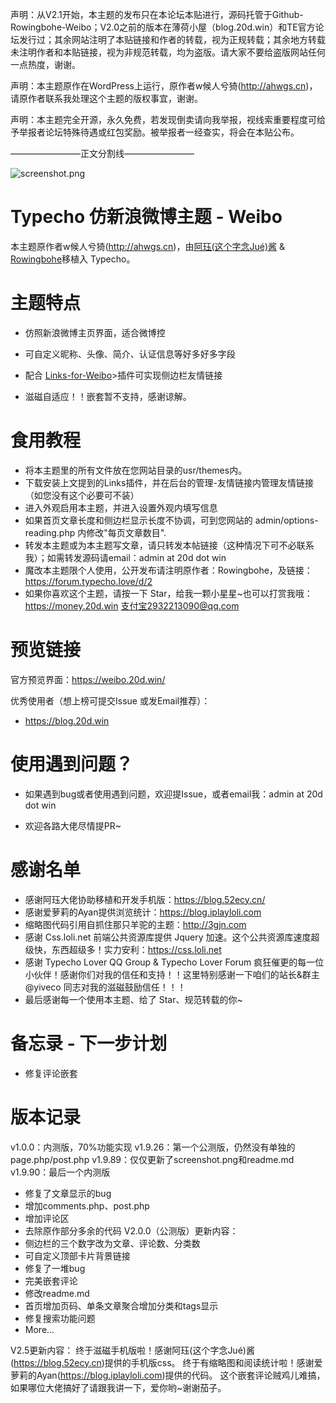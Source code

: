 声明：从V2.1开始，本主题的发布只在本论坛本贴进行，源码托管于Github-Rowingbohe-Weibo；V2.0之前的版本在薄荷小屋（blog.20d.win）和TE官方论坛发行过；其余网站注明了本贴链接和作者的转载，视为正规转载；其余地方转载未注明作者和本贴链接，视为非规范转载，均为盗版。请大家不要给盗版网站任何一点热度，谢谢。

声明：本主题原作在WordPress上运行，原作者w候人兮猗(http://ahwgs.cn)，请原作者联系我处理这个主题的版权事宜，谢谢。

声明：本主题完全开源，永久免费，若发现倒卖请向我举报，视线索重要程度可给予举报者论坛特殊待遇或红包奖励。被举报者一经查实，将会在本贴公布。

————————正文分割线————————

![screenshot.png](https://raw.githubusercontent.com/Rowingbohe/Weibo/master/screenshot.png)

# Typecho 仿新浪微博主题 - Weibo

本主题原作者w候人兮猗(http://ahwgs.cn)，由[阿珏(这个字念Jué)酱](https://www.52ecy.cn) & [Rowingbohe](https://blog.20d.win)移植入 Typecho。

# 主题特点
 - 仿照新浪微博主页界面，适合微博控

 - 可自定义昵称、头像、简介、认证信息等好多好多字段

 - 配合 [Links-for-Weibo](https://github.com/Rowingbohe/LInks-for-Weibo)>插件可实现侧边栏友情链接

 - 滋磁自适应！！嵌套暂不支持，感谢谅解。

# 食用教程
 - 将本主题里的所有文件放在您网站目录的usr/themes内。
 - 下载安装上文提到的Links插件，并在后台的管理-友情链接内管理友情链接（如您没有这个必要可不装）
 - 进入外观启用本主题，并进入设置外观内填写信息
 - 如果首页文章长度和侧边栏显示长度不协调，可到您网站的 admin/options-reading.php 内修改"每页文章数目".
 - 转发本主题或为本主题写文章，请只转发本帖链接（这种情况下可不必联系我）；如需转发源码请email：admin at 20d dot win
 - 魔改本主题限个人使用，公开发布请注明原作者：Rowingbohe，及链接：https://forum.typecho.love/d/2
 - 如果你喜欢这个主题，请按一下 Star，给我一颗小星星~也可以打赏我哦：https://money.20d.win 支付宝2932213090@qq.com

# 预览链接
官方预览界面：https://weibo.20d.win/

优秀使用者（想上榜可提交Issue 或发Email推荐）：
 - https://blog.20d.win 

# 使用遇到问题？
 - 如果遇到bug或者使用遇到问题，欢迎提Issue，或者email我：admin at 20d dot win

 - 欢迎各路大佬尽情提PR~

# 感谢名单
 - 感谢阿珏大佬协助移植和开发手机版：https://blog.52ecy.cn/
 - 感谢爱萝莉的Ayan提供浏览统计：https://blog.iplayloli.com
 - 缩略图代码引用自抓住那只羊驼的主题：http://3gjn.com
 - 感谢 Css.loli.net 前端公共资源库提供 Jquery 加速。这个公共资源库速度超级快，东西超级多！实力安利：https://css.loli.net
 - 感谢 Typecho Lover QQ Group & Typecho Lover Forum 疯狂催更的每一位小伙伴！感谢你们对我的信任和支持！！这里特别感谢一下咱们的站长&群主 @yiveco 同志对我的滋磁鼓励信任！！！
 - 最后感谢每一个使用本主题、给了 Star、规范转载的你~

# 备忘录 - 下一步计划
 - 修复评论嵌套

# 版本记录
v1.0.0：内测版，70%功能实现
v1.9.26：第一个公测版，仍然没有单独的page.php/post.php
v1.9.89：仅仅更新了screenshot.png和readme.md
v1.9.90：最后一个内测版
 - 修复了文章显示的bug
 - 增加comments.php、post.php
 - 增加评论区
 - 去除原作部分多余的代码
V2.0.0（公测版）更新内容：
 - 侧边栏的三个数字改为文章、评论数、分类数
 - 可自定义顶部卡片背景链接
 - 修复了一堆bug
 - 完美嵌套评论
 - 修改readme.md
 - 首页增加页码、单条文章聚合增加分类和tags显示
 - 修复搜索功能问题
 - More...

V2.5更新内容：
终于滋磁手机版啦！感谢阿珏(这个字念Jué)酱(https://blog.52ecy.cn)提供的手机版css。
终于有缩略图和阅读统计啦！感谢爱萝莉的Ayan(https://blog.iplayloli.com)提供的代码。
这个嵌套评论贼鸡儿难搞，如果哪位大佬搞好了请跟我讲一下，爱你哟~谢谢茄子。
